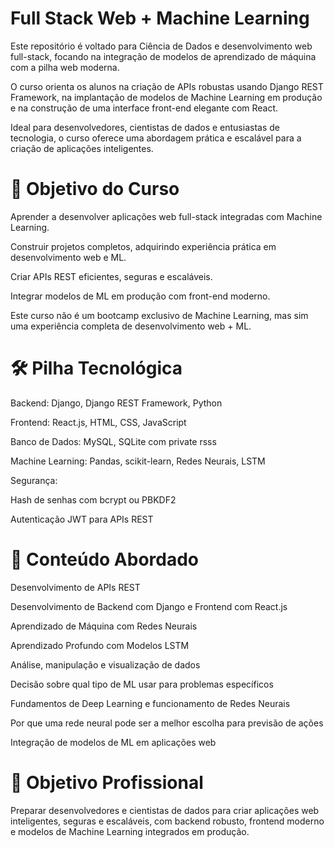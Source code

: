 # Full Stack Web + Machine Learning

Este repositório é voltado para Ciência de Dados e desenvolvimento web full-stack, focando na integração de modelos de aprendizado de máquina com a pilha web moderna.

O curso orienta os alunos na criação de APIs robustas usando Django REST Framework, na implantação de modelos de Machine Learning em produção e na construção de uma interface front-end elegante com React.

Ideal para desenvolvedores, cientistas de dados e entusiastas de tecnologia, o curso oferece uma abordagem prática e escalável para a criação de aplicações inteligentes.

# 🔹 Objetivo do Curso

Aprender a desenvolver aplicações web full-stack integradas com Machine Learning.

Construir projetos completos, adquirindo experiência prática em desenvolvimento web e ML.

Criar APIs REST eficientes, seguras e escaláveis.

Integrar modelos de ML em produção com front-end moderno.

Este curso não é um bootcamp exclusivo de Machine Learning, mas sim uma experiência completa de desenvolvimento web + ML.

# 🛠️ Pilha Tecnológica

Backend: Django, Django REST Framework, Python 

Frontend: React.js, HTML, CSS, JavaScript 

Banco de Dados: MySQL, SQLite com private rsss

Machine Learning: Pandas, scikit-learn, Redes Neurais, LSTM

Segurança:

Hash de senhas com bcrypt ou PBKDF2

Autenticação JWT para APIs REST


# 📂 Conteúdo Abordado

Desenvolvimento de APIs REST

Desenvolvimento de Backend com Django e Frontend com React.js

Aprendizado de Máquina com Redes Neurais

Aprendizado Profundo com Modelos LSTM

Análise, manipulação e visualização de dados

Decisão sobre qual tipo de ML usar para problemas específicos

Fundamentos de Deep Learning e funcionamento de Redes Neurais

Por que uma rede neural pode ser a melhor escolha para previsão de ações

Integração de modelos de ML em aplicações web

# 🚀 Objetivo Profissional

Preparar desenvolvedores e cientistas de dados para criar aplicações web inteligentes, seguras e escaláveis, com backend robusto, frontend moderno e modelos de Machine Learning integrados em produção.
